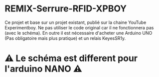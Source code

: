 # REMIX-Serrure-RFID-XPBOY
Ce projet et base sur un projet existant, publié sur la chaine YouTube Experimentboy. 
Ne pas utiliser le code original car il ne fonctionnera pas (avec le schéma).
En outre il est nécessaire d'acheter une Arduino UNO (Pas obligatoire mais plus pratique) et un relais KeyesSR1y.
# ⚠ Le schéma est different pour l'arduino NANO ⚠
